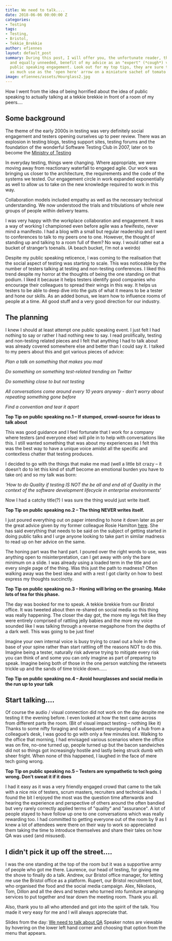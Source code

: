 ```yaml
---
title: We need to talk....
date: 2018-06-06 00:00:00 Z
categories:
- Testing
tags:
- Testing,
- Bristol,
- Tekkie_Brekkie
author: efiennes
layout: default_post
summary: During this post, I will offer you, the unfortunate reader, the unsolicited
  and equally unneeded, benefit of my advice as an "expert" (*cough*) veteran of 1
  public speaking engagement. Look out for my top tips, they are sure to be about
  as much use as the 'open here' arrow on a miniature sachet of tomato sauce.
image: efiennes/assets/Hourglass2.jpg
---
```


How I went from the idea of being horrified about the idea of public speaking to actually talking at a tekkie brekkie in front of a room of my peers....

## Some background
The theme of the early 2000s in testing was very definitely social engagement and testers opening ourselves up to peer review. There was an explosion in testing blogs, testing support sites, testing forums and the foundation of the wonderful Software Testing Club in 2007, later on to become the [Ministry of Testing](https://www.ministryoftesting.com/about-us)

In everyday testing, things were changing. Where appropriate, we were moving away from reactionary waterfall to engaged agile. Our work was bringing us closer to the architecture, the requirements and the code of the systems we tested. Our engagement circle in work expanded exponentially as well to allow us to take on the new knowledge required to work in this way. 

Collaboration models included empathy as well as the necessary technical understanding. We now understood the trials and tribulations of whole new groups of people within delivery teams.

I was very happy with the workplace collaboration and engagement. It was a way of working I championed even before agile was a fewifesto, never mind a manifesto. I had a blog with a small but regular readership and I went to conferences to talk to my peers one to one. However, the thought of standing up and talking to a room full of them? No way. I would rather eat a bucket of stranger’s toenails. (A beach bucket, I’m not a weirdo)

Despite my public speaking reticence, I was coming to the realisation that the social aspect of testing was starting to scale. This was noticeable by the number of testers talking at testing and non-testing conferences. I liked this trend despite my horror at the thoughts of being the one standing on that podium. I liked it because it helps testers identify good companies who encourage their colleagues to spread their wings in this way. It helps us testers to be able to deep dive into the guts of what it means to be a tester and hone our skills. As an added bonus, we learn how to influence rooms of people at a time. All good stuff and a very good direction for our industry.

## The planning
I knew I should at least attempt one public speaking event. I just felt I had nothing to say or rather I had nothing new to say. I read prolifically, testing and non-testing related pieces and I felt that anything I had to talk about was already covered somewhere else and better than I could say it. I talked to my peers about this and got various pieces of advice:

_Plan a talk on something that makes you mad_

_Do something on something test-related trending on Twitter_

_Do something close to but not testing_

_All conversations come around every 10 years anyway - don’t worry about repeating something gone before_

_Find a convention and tear it apart_

**Top Tip on public speaking no.1 – If stumped, crowd-source for ideas to talk about**

This was good guidance and I feel fortunate that I work for a company where testers (and everyone else) will pile in to help with conversations like this. I still wanted something that was about my experiences as I felt this was the best way to have a unique voice amidst all the specific and contextless chatter that testing produces.

I decided to go with the things that make me mad (well a little bit crazy – it doesn’t do to let this kind of stuff become an emotional burden you have to take on) and so my talk was born:

_‘How to do Quality if testing IS NOT the be all and end all of Quality in the context of the software development lifecycle in enterprise environments’_

Now I had a catchy title(?) I was sure the thing would just write itself.

**Top Tip on public speaking no.2 – The thing NEVER writes itself.**

I just poured everything out on paper intending to hone it down later as per the great advice given by my former colleague Rosie Hamilton [here](https://blog.scottlogic.com/2016/09/27/learning-to-talk.html). She has said everything that needs to be said on the subject of getting started in doing public talks and I urge anyone looking to take part in similar madness to read up on her advice on the same.

The honing part was the hard part. I poured over the right words to use, was anything open to misinterpretation, can I get away with only the bare minimum on a slide. I was already using a loaded term in the title and on every single page of the thing. Was this just the path to madness? Often walking away was the best idea and with a rest I got clarity on how to best express my thoughts succinctly.

**Top Tip on public speaking no.3 – Honing will bring on the groaning. Make lots of tea for this phase.**

The day was booked for me to speak. A tekkie brekkie from our Bristol office. It was tweeted about then re-shared on social media so this thing was really happening. The closer the day got, the more my legs felt like they were entirely comprised of rattling jelly babies and the more my voice sounded like I was talking through a reverse megaphone from the depths of a dark well. This was going to be just fine!

Imagine your own internal voice is busy trying to crawl out a hole in the base of your spine rather than start rattling off the reasons NOT to do this. Imagine being a tester, naturally risk adverse trying to mitigate every risk you can think of and some you can only imagine as part of preparing to speak. Imagine being both of those in the one person watching the retweets trickle up and the sands of time trickle down……

**Top Tip on public speaking no.4 – Avoid hourglasses and social media in the run up to your talk**

## Start talking....
Of course the audio / visual connection did not work on the day despite me testing it the evening before. I even looked at how the text came across from different parts the room. (Bit of visual impact testing – nothing like it) Thanks to some nifty foraging and subsequent repurposing of a hub from a colleague’s desk, I was good to go with only a few minutes lost. Walking to the office that morning, I had envisaged various scenarios where the office was on fire, no-one turned up, people turned up but the bacon sandwiches did not so things got increasingly hostile and lastly being struck dumb with sheer fright. When none of this happened, I laughed in the face of mere tech going wrong. 

**Top Tip on public speaking no.5 – Testers are sympathetic to tech going wrong. Don’t sweat it if it does**

I had it easy as it was a very friendly engaged crowd that came to the talk with a nice mix of testers, scrum masters, recruiters and technical leads. I found the bit I enjoyed the most was the question time afterwards and hearing the experience and perspective of others around the often bandied but very rarely correctly applied terms of "quality" and "assurance". A lot of people stayed to have follow up one to one conversations which was really rewarding too. I had committed to getting everyone out of the room by 9 as I knew a lot of attendees were there on their way to work so appreciated them taking the time to introduce themselves and share their tales on how QA was used (and misused).

## I didn't pick it up off the street....
I was the one standing at the top of the room but it was a supportive army of people who got me there. Laurence, our head of testing, for giving me the shove to finally do a talk. Andrew, our Bristol office manager, for letting me use the Bristol office as a platform. Rupert, our Bristol recruitment bod, who organised the food and the social media campaign. Alex, Nikolaos, Tom, Dillon and all the devs and testers who turned into furniture arranging services to put together and tear down the meeting room. Thank you all.

Also, thank you to all who attended and got into the spirit of the talk. You made it very easy for me and I will always appreciate that.

Slides from the day: [We need to talk about QA](https://docs.google.com/presentation/d/e/2PACX-1vTvlNjIIpA2Z-XKZpXIyDvRJgZnZN_t76hXhVBRSq8P2vm20pOo_wOWJOrPfRGMXLnaS9KAxJdY3duZ/pub?start=false&loop=false&delayms=10000)
Speaker notes are viewable by hovering on the lower left hand corner and choosing that option from the menu that appears.
